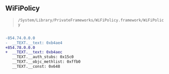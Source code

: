 ## WiFiPolicy

> `/System/Library/PrivateFrameworks/WiFiPolicy.framework/WiFiPolicy`

```diff

-854.74.0.0.0
-  __TEXT.__text: 0xb4ae4
+854.78.0.0.0
+  __TEXT.__text: 0xb4aec
   __TEXT.__auth_stubs: 0x15c0
   __TEXT.__objc_methlist: 0xffb0
   __TEXT.__const: 0x648

```
